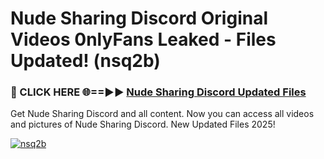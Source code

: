 # Nude Sharing Discord Original Videos 0nlyFans Leaked - Files Updated! (nsq2b)

<h3>🔴 CLICK HERE 🌐==►► <a href="https://tinyurl.com/yc6ubb5a" rel="nofollow">Nude Sharing Discord Updated Files</a></h3>

Get Nude Sharing Discord and all content. Now you can access all videos and pictures of Nude Sharing Discord. New Updated Files 2025!

[![nsq2b](https://i.imgur.com/7eu0CRL.gif)](https://tinyurl.com/yc6ubb5a)

